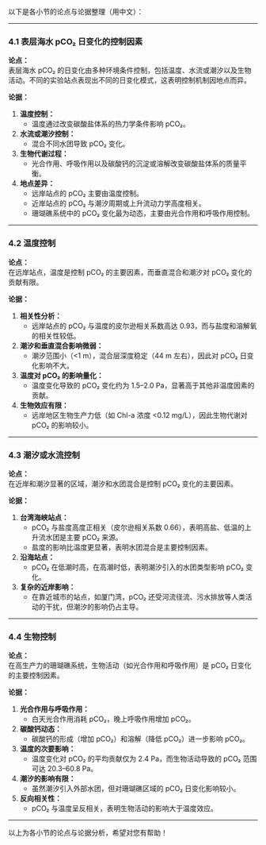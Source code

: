 以下是各小节的论点与论据整理（用中文）：

---

### **4.1 表层海水 pCO₂ 日变化的控制因素**
**论点：**  
表层海水 pCO₂ 的日变化由多种环境条件控制，包括温度、水流或潮汐以及生物活动。不同的实验站点表现出不同的日变化模式，这表明控制机制因地点而异。

**论据：**  
1. **温度控制：**  
   - 温度通过改变碳酸盐体系的热力学条件影响 pCO₂。
2. **水流或潮汐控制：**  
   - 混合不同水团导致 pCO₂ 变化。
3. **生物代谢过程：**  
   - 光合作用、呼吸作用以及碳酸钙的沉淀或溶解改变碳酸盐体系的质量平衡。
4. **地点差异：**  
   - 远岸站点的 pCO₂ 主要由温度控制。
   - 近岸站点的 pCO₂ 与潮汐周期或上升流动力学高度相关。
   - 珊瑚礁系统中的 pCO₂ 变化最为动态，主要由光合作用和呼吸作用控制。

---

### **4.2 温度控制**
**论点：**  
在远岸站点，温度是控制 pCO₂ 的主要因素，而垂直混合和潮汐对 pCO₂ 变化的贡献有限。

**论据：**  
1. **相关性分析：**  
   - 远岸站点的 pCO₂ 与温度的皮尔逊相关系数高达 0.93，而与盐度和溶解氧的相关性较低。
2. **潮汐和垂直混合影响微弱：**  
   - 潮汐范围小（<1 m），混合层深度稳定（44 m 左右），因此对 pCO₂ 日变化影响不大。
3. **温度对 pCO₂ 的影响量化：**  
   - 温度变化导致的 pCO₂ 变化约为 1.5–2.0 Pa，显著高于其他非温度因素的贡献。
4. **生物效应有限：**  
   - 远岸地区生物生产力低（如 Chl-a 浓度 <0.12 mg/L），因此生物代谢对 pCO₂ 的影响较小。

---

### **4.3 潮汐或水流控制**
**论点：**  
在近岸和潮汐显著的区域，潮汐和水团混合是控制 pCO₂ 变化的主要因素。

**论据：**  
1. **台湾海峡站点：**  
   - pCO₂ 与盐度高度正相关（皮尔逊相关系数 0.66），表明高盐、低温的上升流水团是主要 pCO₂ 来源。
   - 盐度的影响比温度更显著，表明水团混合是主要控制因素。
2. **沿海站点：**  
   - pCO₂ 在低潮时高，在高潮时低，表明潮汐引入的水团类型影响 pCO₂ 变化。
3. **复杂的近岸影响：**  
   - 在靠近城市的站点，如厦门湾，pCO₂ 还受河流径流、污水排放等人类活动的干扰，但潮汐的影响仍占主导。

---

### **4.4 生物控制**
**论点：**  
在高生产力的珊瑚礁系统，生物活动（如光合作用和呼吸作用）是 pCO₂ 日变化的主要控制因素。

**论据：**  
1. **光合作用与呼吸作用：**  
   - 白天光合作用消耗 pCO₂，晚上呼吸作用增加 pCO₂。
2. **碳酸钙动态：**  
   - 碳酸钙的形成（增加 pCO₂）和溶解（降低 pCO₂）进一步影响 pCO₂。
3. **温度的次要影响：**  
   - 温度变化对 pCO₂ 的平均贡献仅为 2.4 Pa，而生物活动导致的 pCO₂ 范围可达 20.3–60.8 Pa。
4. **潮汐的影响有限：**  
   - 虽然潮汐引入外部水团，但对珊瑚礁区域的 pCO₂ 日变化影响较小。
5. **反向相关性：**  
   - pCO₂ 与温度呈反相关，表明生物活动的影响大于温度效应。

---

以上为各小节的论点与论据分析，希望对您有帮助！
